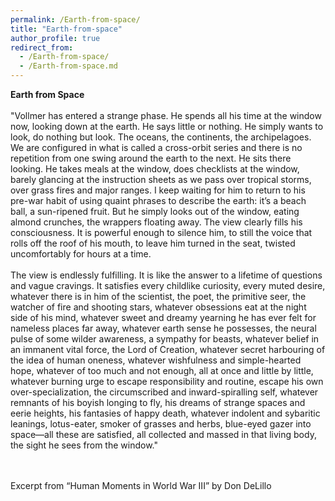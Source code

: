 ```yaml
---
permalink: /Earth-from-space/
title: "Earth-from-space"
author_profile: true
redirect_from: 
  - /Earth-from-space/
  - /Earth-from-space.md
---
```


**Earth from Space** <br/><br/>
"Vollmer has entered a strange phase. He spends all his time at the window now, looking down at the earth. He says little or nothing. He simply wants to look, do nothing but look. The oceans, the continents, the archipelagoes. We are configured in what is called a cross-orbit series and there is no repetition from one swing around the earth to the next. He sits there looking. He takes meals at the window, does checklists at the window, barely glancing at the instruction sheets as we pass over tropical storms, over grass fires and major ranges. I keep waiting for him to return to his pre-war habit of using quaint phrases to describe the earth: it’s a beach ball, a sun-ripened fruit. But he simply looks out of the window, eating almond crunches, the wrappers floating away. The view clearly fills his consciousness. It is powerful enough to silence him, to still the voice that rolls off the roof of his mouth, to leave him turned in the seat, twisted uncomfortably for hours at a time.<br/><br/>
The view is endlessly fulfilling. It is like the answer to a lifetime of questions and vague cravings. It satisfies every childlike curiosity, every muted desire, whatever there is in him of the scientist, the poet, the primitive seer, the watcher of fire and shooting stars, whatever obsessions eat at the night side of his mind, whatever sweet and dreamy yearning he has ever felt for nameless places far away, whatever earth sense he possesses, the neural pulse of some wilder awareness, a sympathy for beasts, whatever belief in an immanent vital force, the Lord of Creation, whatever secret harbouring of the idea of human oneness, whatever wishfulness and simple-hearted hope, whatever of too much and not enough, all at once and little by little, whatever burning urge to escape responsibility and routine, escape his own over-specialization, the circumscribed and inward-spiralling self, whatever remnants of his boyish longing to fly, his dreams of strange spaces and eerie heights, his fantasies of happy death, whatever indolent and sybaritic leanings, lotus-eater, smoker of grasses and herbs, blue-eyed gazer into space—all these are satisfied, all collected and massed in that living body, the sight he sees from the window."

<br/><br/>Excerpt from “Human Moments in World War III” by Don DeLillo
